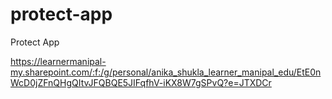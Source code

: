 # protect-app
Protect App

https://learnermanipal-my.sharepoint.com/:f:/g/personal/anika_shukla_learner_manipal_edu/EtE0nWcD0jZFnQHgQItvJFQBQE5JIFqfhV-iKX8W7gSPvQ?e=JTXDCr
